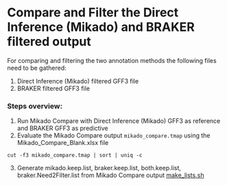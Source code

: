 # Compare and Filter the Direct Inference (Mikado) and BRAKER filtered output
For comparing and filtering the two annotation methods the following files need to be gathered:
1. Direct Inference (Mikado) filtered GFF3 file
2. BRAKER filtered GFF3 file

### Steps overview:

1. Run Mikado Compare with Direct Inference (Mikado) GFF3 as reference and BRAKER GFF3 as predictive
2. Evaluate the Mikado Compare output `mikado_compare.tmap` using the Mikado_Compare_Blank.xlsx file

``` cut -f3 mikado_compare.tmap | sort | uniq -c ```

3. Generate mikado.keep.list, braker.keep.list, both.keep.list, braker.Need2Filter.list from Mikado Compare output [make_lists.sh](https://github.com/PeanutBase/BIND_annotation/blob/main/scripts/compare-%26-filter/make_lists.sh)
 
